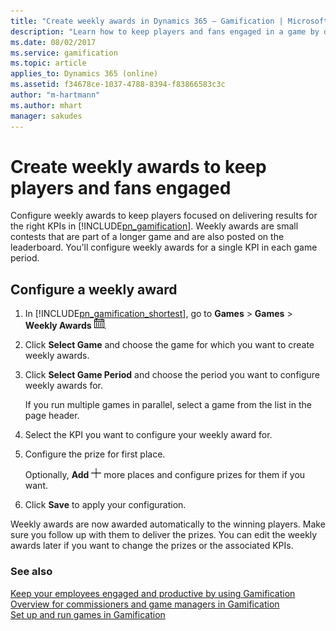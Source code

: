 ```yaml
---
title: "Create weekly awards in Dynamics 365 – Gamification | Microsoft Docs"
description: "Learn how to keep players and fans engaged in a game by defining weekly awards in Dynamics 365 – Gamification."
ms.date: 08/02/2017
ms.service: gamification
ms.topic: article
applies_to: Dynamics 365 (online)
ms.assetid: f34678ce-1037-4788-8394-f83866583c3c
author: "m-hartmann"
ms.author: mhart
manager: sakudes
---
```

# Create weekly awards to keep players and fans engaged

Configure weekly awards to keep players focused on delivering results for the right KPIs in [!INCLUDE[pn_gamification](../includes/pn-gamification.md)]. Weekly awards are small contests that are part of a longer game and are also posted on the leaderboard. You'll configure weekly awards for a single KPI in each game period.  

## Configure a weekly award

1. In [!INCLUDE[pn_gamification_shortest](../includes/pn-gamification-shortest.md)], go to **Games** > **Games** > **Weekly Awards** ![Weekly Awards button in Gamification](media/weekly-awards-gamification.png "Weekly Awards button in Gamification").

2. Click **Select Game** and choose the game for which you want to create weekly awards.

3. Click **Select Game Period** and choose the period you want to configure weekly awards for.

   If you run multiple games in parallel, select a game from the list in the page header.

4. Select the KPI you want to configure your weekly award for.

5. Configure the prize for first place.  

    Optionally, **Add** ![Add button in Gamification](media/add-button-gamification.png "Add button in Gamification") more places and configure prizes for them if you want.  

6.  Click **Save** to apply your configuration.  

 Weekly awards are now awarded automatically to the winning players. Make sure you follow up with them to deliver the prizes. You can edit the weekly awards later if you want to change the prizes or the associated KPIs.  
  
### See also

 [Keep your employees engaged and productive by using Gamification](increase-employee-productivity.md)   
 [Overview for commissioners and game managers in Gamification](for-commissioners-game-managers.md)   
 [Set up and run games in Gamification](run-games.md)

